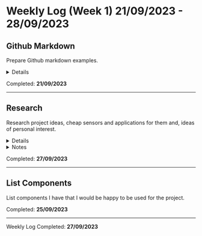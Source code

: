 # Weekly Log (Week 1) 21/09/2023 - 28/09/2023

## Github Markdown
Prepare Github markdown examples.
<details>
It was suggested that github markdown could be used as a method of creating and storing our documentation for the group project as the previous year had excellent results doing this. Some team members are unfamiliar with markdown so I offered to create a simple example of how we could achieve this.
</details>

Completed: **21/09/2023**  

---

## Research
Research project ideas, cheap sensors and applications for them and, ideas of personal interest.
<details>
There is some interest in the group for using some form of input device/s (sensors, touchscreen/gesture, etc) but more research is needed so all team members were asked to do some research before the next meeting on project ideas that they would be interested in doing.
</details>
<details>
	<summary>Notes</summary>
	I found it difficult to come up with project ideas that include input devices, especially larger ones appropriate for a 5 person group. Additionally some larger projects end up leaning too heavily into engineering / manufacturing and away from computing in my opinion.
</details>

Completed: **27/09/2023**  

---

## List Components
List components I have that I would be happy to be used for the project.

Completed: **25/09/2023**  

---

Weekly Log Completed: **27/09/2023**  